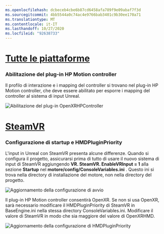 ```yaml
---
ms.openlocfilehash: dcbeceb4cbe6b87cd6458afa789f9e09abaf7f3d
ms.sourcegitcommit: 4bb5544a0c74ac4e9766bab3401c9b30ee170a71
ms.translationtype: MT
ms.contentlocale: it-IT
ms.lasthandoff: 10/27/2020
ms.locfileid: "92638733"
---
```

# <a name="all-platforms"></a>[Tutte le piattaforme](#tab/all)

### <a name="enabling-hp-motion-controller-plugin"></a>Abilitazione del plug-in HP Motion controller 

Il profilo di interazione e i mapping del controller si trovano nel plug-in HP Motion controller, che deve essere abilitato per esporre i mapping del controller al sistema di input Unreal.

![Abilitazione del plug-in OpenXRHPController](../images/reverb-g2-img-01.png)

# <a name="steamvr"></a>[SteamVR](#tab/steamvr)

### <a name="configuring-startup-and-hmdpluginpriority"></a>Configurazione di startup e HMDPluginPriority

L'input in Unreal con SteamVR presenta alcune differenze.  Quando si configura il progetto, assicurarsi prima di tutto di usare il nuovo sistema di input di SteamVR aggiungendo **VR. SteamVR. EnableVRInput = 1** alla sezione **Startup** nel **motore/config/ConsoleVariables.ini** .  Questo ini si trova nella directory di installazione del motore, non nella directory del progetto.

![Aggiornamento della configurazione di avvio](../images/reverb-g2-img-07.png)

Il plug-in HP Motion controller consentirà OpenXR.  Se non si usa OpenXR, sarà necessario modificare il HMDPluginPriority di SteamVR in BaseEngine.ini nella stessa directory ConsoleVariables.ini.  Modificare il valore di SteamVR in modo che sia maggiore del valore di OpenXRHMD.

![Aggiornamento della configurazione di HMDPluginPriority](../images/reverb-g2-img-08.png)


